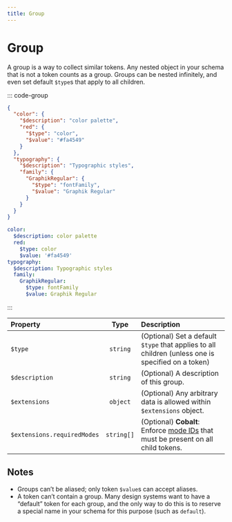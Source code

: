 ```yaml
---
title: Group
---
```


# Group

A group is a way to collect similar tokens. Any nested object in your schema that is not a token counts as a group. Groups can be nested infinitely, and even set default `$type`s that apply to all children.

::: code-group

```json [JSON] {2,3,8,9,10,11,16,17}
{
  "color": {
    "$description": "color palette",
    "red": {
      "$type": "color",
      "$value": "#fa4549"
    }
  },
  "typography": {
    "$description": "Typographic styles",
    "family": {
      "GraphikRegular": {
        "$type": "fontFamily",
        "$value": "Graphik Regular"
      }
    }
  }
}
```

```yaml [YAML] {1,2,6,7,8}
color:
  $description: color palette
  red:
    $type: color
    $value: '#fa4549'
typography:
  $description: Typographic styles
  family:
    GraphikRegular:
      $type: fontFamily
      $value: Graphik Regular
```

:::

| Property                    |    Type    | Description                                                                                        |
| :-------------------------- | :--------: | :------------------------------------------------------------------------------------------------- |
| `$type`                     |  `string`  | (Optional) Set a default `$type` that applies to all children (unless one is specified on a token) |
| `$description`              |  `string`  | (Optional) A description of this group.                                                            |
| `$extensions`               |  `object`  | (Optional) Any arbitrary data is allowed within `$extensions` object.                              |
| `$extensions.requiredModes` | `string[]` | (Optional) **Cobalt**: Enforce [mode IDs](/guides/modes) that must be present on all child tokens. |

## Notes

- Groups can’t be aliased; only token `$value`s can accept aliases.
- A token can’t contain a group. Many design systems want to have a “default” token for each group, and the only way to do this is to reserve a special name in your schema for this purpose (such as `default`).
